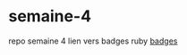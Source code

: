 # semaine-4
repo semaine 4 lien vers badges ruby
<a href = "https://www.codecademy.com/fr/users/lagneau/achievements">badges</a>
